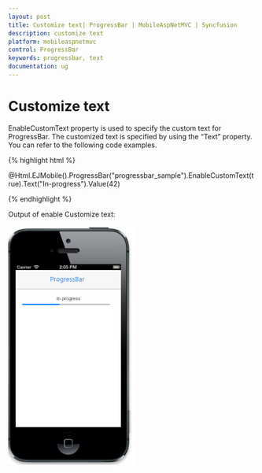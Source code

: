 ```yaml
---
layout: post
title: Customize text| ProgressBar | MobileAspNetMVC | Syncfusion
description: customize text
platform: mobileaspnetmvc
control: ProgressBar
keywords: progressbar, text
documentation: ug
---
```


# Customize text

EnableCustomText property is used to specify the custom text for ProgressBar. The customized text is specified by using the “Text” property. You can refer to the following code examples.

{% highlight html %}

@Html.EJMobile().ProgressBar("progressbar_sample").EnableCustomText(true).Text("In-progress").Value(42)

{% endhighlight %}


Output of enable Customize text:

![](Customize-text_images/Customize-text_img1.png)








